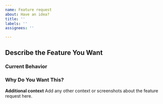 ```yaml
---
name: Feature request
about: Have an idea?
title: ''
labels: ''
assignees: ''

---
```


## Describe the Feature You Want
<!--- Tell us what should happen -->

### Current Behavior
<!--- Tell us what happens today -->

### Why Do You Want This?
<!--- Tell us more broadly about your use case and what you're using Tilt for. -->
<!--- Providing context helps us come up with a solution that is most useful in the real world -->

**Additional context**
Add any other context or screenshots about the feature request here.
